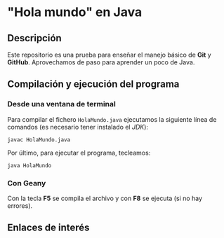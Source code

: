 # "Hola mundo" en Java

## Descripción

Este repositorio es una prueba para enseñar el manejo básico de **Git** y **GitHub**. Aprovechamos de paso para aprender un poco de Java.

## Compilación y ejecución del programa

### Desde una ventana de terminal

Para compilar el fichero `HolaMundo.java` ejecutamos la siguiente línea de comandos (es necesario tener instalado el *JDK*):

```console
javac HolaMundo.java
```

Por último, para ejecutar el programa, tecleamos:

```console
java HolaMundo
```

### Con Geany

Con la tecla **F5** se compila el archivo y con **F8** se ejecuta (si no hay errores).

## Enlaces de interés


